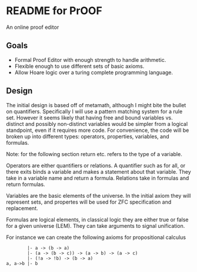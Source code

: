 README for PrOOF
================
An online proof editor

Goals
------
 * Formal Proof Editor with enough strength to handle arithmetic.
 * Flexible enough to use different sets of basic axioms.
 * Allow Hoare logic over a turing complete programming language.

Design
-------
  The initial design is based off of metamath, although I might bite the bullet 
on quantifiers. Specifically I will use a pattern matching system for a rule
set. However it seems likely that having free and bound variables vs. distinct
and possibly non-distinct variables would be simpler from a logical standpoint,
even if it requires more code. For convenience, the code will be broken up into
different types: operators, properties, variables, and formulas.

Note: for the following section return etc. refers to the type of a variable.

Operators are either quantifiers or relations. A quantifier such as for all, or
there exits binds a variable and makes a statement about that variable. They
take in a variable name and return a formula. Relations take in formulas and
return formulas.

Variables are the basic elements of the universe. In the initial axiom they
will represent sets, and propertes will be used for ZFC specification and
replacement.

Formulas are logical elements, in classical logic they are either true or
false for a given universe (LEM). They can take arguments to signal unification.

For instance we can create the following axioms for propositional calculus

            |- a -> (b -> a)
            |- (a -> (b -> c)) -> (a -> b) -> (a -> c)
            |- (!a -> !b) -> (b -> a)
    a, a->b |- b

 

